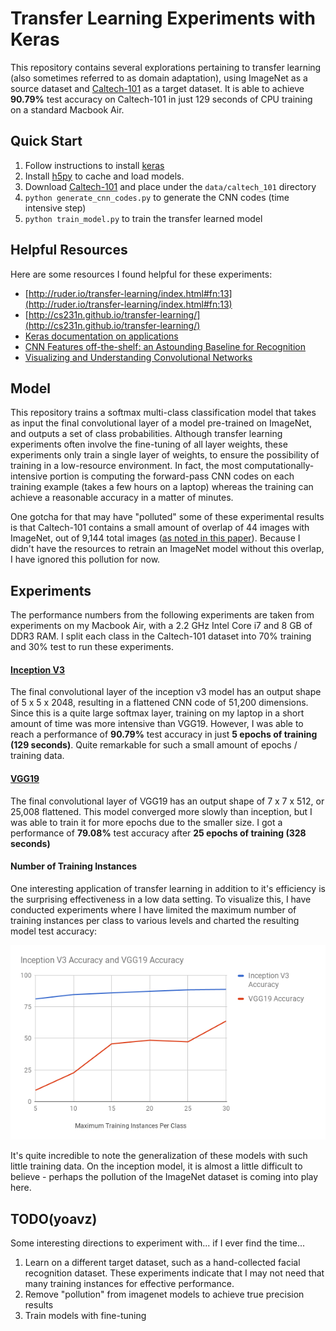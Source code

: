 # Transfer Learning Experiments with Keras

This repository contains several explorations pertaining to transfer learning
(also sometimes referred to as domain adaptation), using ImageNet as a source
dataset and
[Caltech-101](http://www.vision.caltech.edu/Image_Datasets/Caltech101/) as a
target dataset. It is able to achieve **90.79%** test accuracy on Caltech-101
in just 129 seconds of CPU training on a standard Macbook Air.

## Quick Start

1. Follow instructions to install [keras](https://github.com/fchollet/keras)
2. Install [h5py](http://www.h5py.org/) to cache and load models.
3. Download [Caltech-101](http://www.vision.caltech.edu/Image_Datasets/Caltech101/) and place under the `data/caltech_101` directory
4. `python generate_cnn_codes.py` to generate the CNN codes (time intensive step)
5. `python train_model.py` to train the transfer learned model

## Helpful Resources

Here are some resources I found helpful for these experiments:

* [http://ruder.io/transfer-learning/index.html#fn:13](http://ruder.io/transfer-learning/index.html#fn:13)
* [http://cs231n.github.io/transfer-learning/](http://cs231n.github.io/transfer-learning/)
* [Keras documentation on applications](https://keras.io/applications/)
* [CNN Features off-the-shelf: an Astounding Baseline for Recognition](https://arxiv.org/pdf/1403.6382.pdf)
* [Visualizing and Understanding Convolutional Networks](https://arxiv.org/pdf/1311.2901v3.pdf)

## Model

This repository trains a softmax multi-class classification model that takes as
input the final convolutional layer of a model pre-trained on ImageNet, and
outputs a set of class probabilities. Although transfer learning experiments
often involve the fine-tuning of all layer weights, these experiments only
train a single layer of weights, to ensure the possibility of training in a
low-resource environment. In fact, the most computationally-intensive portion
is computing the forward-pass CNN codes on each training example (takes a few
hours on a laptop) whereas the training can achieve a reasonable accuracy in a
matter of minutes.

One gotcha for that may have "polluted" some of these experimental results is
that Caltech-101 contains a small amount of overlap of 44 images with ImageNet,
out of 9,144 total images ([as noted in this
paper](https://arxiv.org/pdf/1311.2901v3.pdf)). Because I didn't have the
resources to retrain an ImageNet model without this overlap, I have ignored this
pollution for now.

## Experiments

The performance numbers from the following experiments are taken from
experiments on my Macbook Air, with a 2.2 GHz Intel Core i7 and 8 GB of DDR3
RAM. I split each class in the Caltech-101 dataset into 70% training and 30%
test to run these experiments.

#### [Inception V3](https://arxiv.org/pdf/1512.00567.pdf)

The final convolutional layer of the inception v3 model has an output shape of 5 x 5 x 2048,
resulting in a flattened CNN code of 51,200 dimensions. Since this is a quite large softmax
layer, training on my laptop in a short amount of time was more intensive than VGG19. However,
I was able to reach a performance of **90.79%** test accuracy in just **5 epochs of training (129
seconds)**. Quite remarkable for such a small amount of epochs / training data.

#### [VGG19](https://arxiv.org/pdf/1409.1556.pdf)

The final convolutional layer of VGG19 has an output shape of 7 x 7 x 512, or
25,008 flattened.  This model converged more slowly than inception, but I was
able to train it for more epochs due to the smaller size. I got a performance
of **79.08%** test accuracy after **25 epochs of training (328 seconds)**

#### Number of Training Instances

One interesting application of transfer learning in addition to it's efficiency
is the surprising effectiveness in a low data setting. To visualize this, I
have conducted experiments where I have limited the maximum number of training
instances per class to various levels and charted the resulting model test accuracy:

![](chart.png)

It's quite incredible to note the generalization of these models with such
little training data. On the inception model, it is almost a little difficult
to believe - perhaps the pollution of the ImageNet dataset is coming into play
here.

## TODO(yoavz)

Some interesting directions to experiment with... if I ever find the time...

1. Learn on a different target dataset, such as a hand-collected facial
   recognition dataset. These experiments indicate that I may not need that
   many training instances for effective performance.
2. Remove "pollution" from imagenet models to achieve true precision results
3. Train models with fine-tuning
